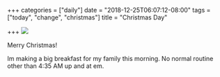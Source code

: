 +++
categories = ["daily"]
date = "2018-12-25T06:07:12-08:00"
tags = ["today", "change", "christmas"]
title = "Christmas Day"

+++
![](/uploads/1058883C-B749-454F-A51F-7A3AFBE05CDA.jpeg)

Merry Christmas!

Im making a big breakfast for my family this morning. No normal routine other than 4:35 AM up and at em. 